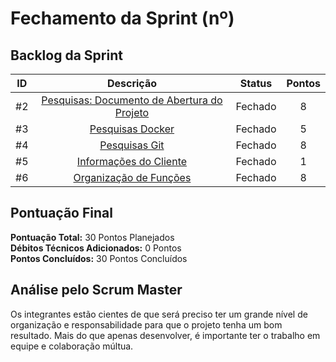 # Fechamento da Sprint (nº)

## Backlog da Sprint 

| **ID** |  **Descrição** | **Status**  |  **Pontos** |
|:-:|:-:|:-:|:-:|
|    #2   |  [Pesquisas: Documento de Abertura do Projeto](https://github.com/fga-eps-mds/2021-1-hospitalar/issues/2) | Fechado  | 8 |
|    #3   |  [Pesquisas Docker](https://github.com/fga-eps-mds/2021-1-hospitalar/issues/3) | Fechado  | 5 |
|    #4   |  [Pesquisas Git](https://github.com/fga-eps-mds/2021-1-hospitalar/issues/4) | Fechado  | 8 |
|    #5   |  [Informações do Cliente](https://github.com/fga-eps-mds/2021-1-hospitalar/issues/5) | Fechado  | 1 |
|    #6   |  [Organização de Funções](https://github.com/fga-eps-mds/2021-1-hospitalar/issues/6) | Fechado  | 8 |


## Pontuação Final

**Pontuação Total:** 30 Pontos Planejados <br>
**Débitos Técnicos Adicionados:** 0 Pontos <br>
**Pontos Concluídos:** 30 Pontos Concluídos <br>


## Análise pelo Scrum Master
Os integrantes estão cientes de que será preciso ter um grande nível de organização e responsabilidade para que o projeto tenha um bom resultado. Mais do que apenas desenvolver, é importante ter o trabalho em equipe e colaboração múltua.